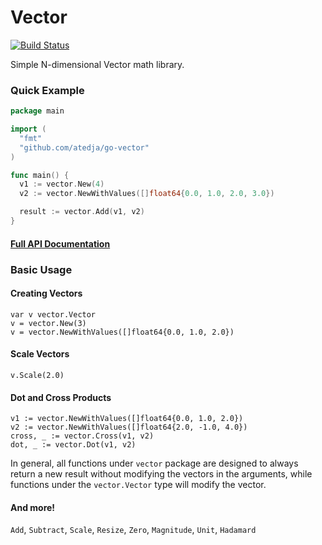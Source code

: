 # Vector

[![Build Status](https://travis-ci.org/atedja/go-vector.svg?branch=master)](https://travis-ci.org/atedja/go-vector)

Simple N-dimensional Vector math library.

### Quick Example

```go
package main

import (
  "fmt"
  "github.com/atedja/go-vector"
)

func main() {
  v1 := vector.New(4)
  v2 := vector.NewWithValues([]float64{0.0, 1.0, 2.0, 3.0})

  result := vector.Add(v1, v2)
}
```

#### [Full API Documentation](https://godoc.org/github.com/atedja/go-vector)

### Basic Usage

#### Creating Vectors

    var v vector.Vector
    v = vector.New(3)
    v = vector.NewWithValues([]float64{0.0, 1.0, 2.0})

#### Scale Vectors

    v.Scale(2.0)

#### Dot and Cross Products

    v1 := vector.NewWithValues([]float64{0.0, 1.0, 2.0})
    v2 := vector.NewWithValues([]float64{2.0, -1.0, 4.0})
    cross, _ := vector.Cross(v1, v2)
    dot, _ := vector.Dot(v1, v2)

In general, all functions under `vector` package are designed to always return a new result without modifying the vectors
in the arguments, while functions under the `vector.Vector` type will modify the vector.

#### And more!

`Add`, `Subtract`, `Scale`, `Resize`, `Zero`, `Magnitude`, `Unit`, `Hadamard`
